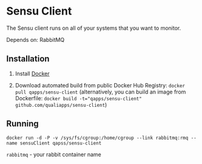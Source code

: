 Sensu Client
==============
The Sensu client runs on all of your systems that you want to monitor.

Depends on: RabbitMQ

Installation
--------------

1. Install [Docker](https://www.docker.com)

2. Download automated build from public Docker Hub Registry: `docker pull qapps/sensu-client`
(alternatively, you can build an image from Dockerfile: `docker build -t="qapps/sensu-client" github.com/qualiapps/sensu-client`)

Running
-----------------

`docker run -d -P -v /sys/fs/cgroup:/home/cgroup --link rabbitmq:rmq --name sensuClient qapss/sensu-client`

`rabbitmq` - your rabbit container name